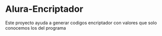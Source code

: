 # Alura-Encriptador
Este proyecto ayuda a generar codigos encriptador con valores que solo conocemos los del programa
